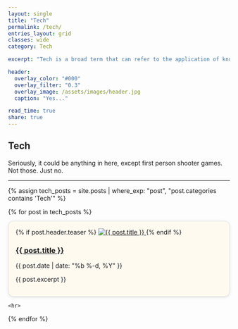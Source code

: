 ```yaml
---
layout: single
title: "Tech"
permalink: /tech/
entries_layout: grid
classes: wide
category: Tech

excerpt: "Tech is a broad term that can refer to the application of knowledge for practical purposes, the resulting products and services (like software and hardware), or jobs and industries related to technology"

header:
  overlay_color: "#000"
  overlay_filter: "0.3"
  overlay_image: /assets/images/header.jpg
  caption: "Yes..."

read_time: true
share: true
---
```


## Tech
Seriously, it could be anything in here, except first person shooter games. Not those. Just no.
<hr>

{% assign tech_posts = site.posts | where_exp: "post", "post.categories contains 'Tech'" %}
<div class="recent-posts-grid">
  {% for post in tech_posts %}
    <div class="recent-post-card" 
       style="border: 1px solid #e0e0e0; 
            background-color: #fffaf0;
            border-radius: 12px; 
            padding: 16px; 
            margin: 12px 0; 
            box-shadow: 0 2px 6px rgba(0,0,0,0.1);
            transition: transform 0.2s ease, box-shadow 0.2s ease;"
        onmouseover="this.style.transform='translateY(-4px)';this.style.boxShadow='0 6px 12px rgba(0,0,0,0.15)';"
        onmouseout="this.style.transform='none';this.style.boxShadow='0 2px 6px rgba(0,0,0,0.1)';">
      {% if post.header.teaser %}
        <a href="{{ post.url | relative_url }}">
          <img src="{{ post.header.teaser | relative_url }}" alt="{{ post.title }}" class="recent-post-image">
        </a>
      {% endif %}
      <div class="recent-post-text">
        <h3><a href="{{ post.url | relative_url }}">{{ post.title }}</a></h3>
        <p class="recent-post-date">{{ post.date | date: "%b %-d, %Y" }}</p>
        <p class="recent-post-excerpt">{{ post.excerpt }}</p>
      </div>
    </div>

    <hr>

  {% endfor %}
</div>